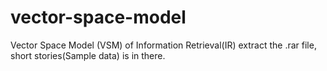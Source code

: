 # vector-space-model
Vector Space Model (VSM) of Information Retrieval(IR)
extract the .rar file, short stories(Sample data) is in there.
